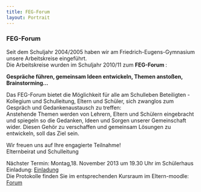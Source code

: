 ```yaml
---
title: FEG-Forum
layout: Portrait
---
```


<h3>
  FEG-Forum
</h3>

<p>
  Seit dem Schuljahr 2004/2005 haben wir am Friedrich-Eugens-Gymnasium  unsere Arbeitskreise eingeführt.
  <br>
  Die Arbeitskreise wurden im  Schuljahr 2010/11 zum 
  <strong>
    FEG-Forum
  </strong>
  : 
</p>

<p>
  <strong>
    Gespräche führen, gemeinsam Ideen entwickeln, Themen anstoßen, Brainstorming...
  </strong>
</p>
<p>
  Das FEG-Forum
  bietet die Möglichkeit für alle am Schulleben Beteiligten - Kollegium und Schulleitung, Eltern und Schüler, sich zwanglos zum Gespräch und Gedankenaustausch zu treffen:
  <br>
  Anstehende Themen werden von Lehrern, Eltern
  und Schülern eingebracht und spiegeln so die Gedanken, Ideen und Sorgen unserer Gemeinschaft wider. Diesen Gehör zu verschaffen und gemeinsam Lösungen zu entwickeln, soll das Ziel sein. 
</p>
<p>
  Wir freuen uns auf Ihre engagierte Teilnahme!
  <br>
  Elternbeirat und Schulleitung 
</p>

<p>
  Nächster Termin: Montag,18. November 2013 um 19.30 Uhr im Schülerhaus
  <br>
  Einladung: 
  <a href="http://cdn.ch.vc/pdf/FEG-Forum.pdf" target="_blank">
    <i class="fa fa-cloud-download">
    </i>
    Einladung
  </a>
  <br>
  Die Protokolle finden Sie im entsprechenden Kursraum im Eltern-moodle: 
  <a href="http://eltern-moodle.feg-stuttgart.de/moodle/course/view.php?id=4" target="_blank">
    <i class="fa fa-external-link">
    </i>
    Forum
  </a>
</p>
<p>
  
  
